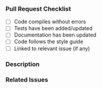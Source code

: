 ### Pull Request Checklist

- [ ] Code compiles without errors
- [ ] Tests have been added/updated
- [ ] Documentation has been updated
- [ ] Code follows the style guide
- [ ] Linked to relevant issue (if any)

### Description
<!-- Describe your changes here -->

### Related Issues
<!-- Link related issues here -->

